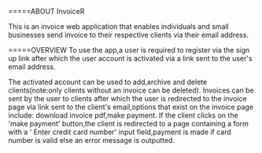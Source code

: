 
=====ABOUT InvoiceR

This is an invoice web application that enables individuals and small businesses send invoice to their respective clients via their email address.

=====OVERVIEW
To use the app,a user is required to register via the sign up link after which the user account is activated via a link sent to the user's email address.
 
The activated account can be used to add,archive and delete clients(note:only clients without an invoice can be deleted).
Invoices can be sent by the user to clients after which the user is redirected to the invoice page via link sent to the client's email,options that exist on the invoice page include: download invoice pdf,make payment.
If the client clicks on the 'make payment' button,the client is redirected to a page containing a form with a ' Enter credit card number' input field,payment is made if card number is valid else an error message is outputted.







